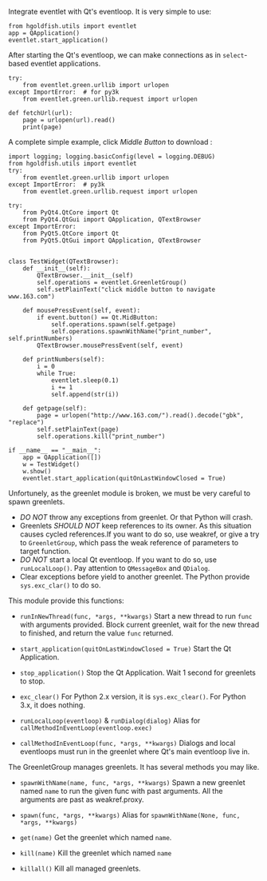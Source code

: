 Integrate eventlet with Qt's eventloop.
It is very simple to use:

    from hgoldfish.utils import eventlet
    app = QApplication()
    eventlet.start_application()

After starting the Qt's eventloop, we can make connections as in `select`-based eventlet applications.

    try:
        from eventlet.green.urllib import urlopen
    except ImportError:  # for py3k
        from eventlet.green.urllib.request import urlopen

    def fetchUrl(url):
        page = urlopen(url).read()
        print(page)

A complete simple example, click *Middle Button* to download :

    import logging; logging.basicConfig(level = logging.DEBUG)
    from hgoldfish.utils import eventlet
    try:
        from eventlet.green.urllib import urlopen
    except ImportError:  # py3k
        from eventlet.green.urllib.request import urlopen

    try:
        from PyQt4.QtCore import Qt
        from PyQt4.QtGui import QApplication, QTextBrowser
    except ImportError:
        from PyQt5.QtCore import Qt
        from PyQt5.QtGui import QApplication, QTextBrowser


    class TestWidget(QTextBrowser):
        def __init__(self):
            QTextBrowser.__init__(self)
            self.operations = eventlet.GreenletGroup()
            self.setPlainText("click middle button to navigate www.163.com")

        def mousePressEvent(self, event):
            if event.button() == Qt.MidButton:
                self.operations.spawn(self.getpage)
                self.operations.spawnWithName("print_number", self.printNumbers)
            QTextBrowser.mousePressEvent(self, event)

        def printNumbers(self):
            i = 0
            while True:
                eventlet.sleep(0.1)
                i += 1
                self.append(str(i))

        def getpage(self):
            page = urlopen("http://www.163.com/").read().decode("gbk", "replace")
            self.setPlainText(page)
            self.operations.kill("print_number")

    if __name__ == "__main__":
        app = QApplication([])
        w = TestWidget()
        w.show()
        eventlet.start_application(quitOnLastWindowClosed = True)

Unfortunely, as the greenlet module is broken, we must be very careful to spawn greenlets.

  * *DO NOT* throw any exceptions from greenlet. Or that Python will crash.
  * Greenlets *SHOULD NOT* keep references to its owner. As this situation causes cycled references.If you want to do so, use weakref, or give a try to `GreenletGroup`, which pass the weak reference of parameters to target function.
  * *DO NOT* start a local Qt eventloop. If you want to do so, use `runLocalLoop()`. Pay attention to `QMessageBox` and `QDialog`.
  * Clear exceptions before yield to another greenlet. The Python provide `sys.exc_clar()` to do so.

This module provide this functions:

  * `runInNewThread(func, *args, **kwargs)`
    Start a new thread to run `func` with arguments provided. Block current greenlet, wait for the new thread to finished, and return the value `func` returned.

  * `start_application(quitOnLastWindowClosed = True)`
    Start the Qt Application.

  * `stop_application()`
    Stop the Qt Application. Wait 1 second for greenlets to stop.

  * `exc_clear()`
    For Python 2.x version, it is `sys.exc_clear()`. For Python 3.x, it does nothing.

  * `runLocalLoop(eventloop)` & `runDialog(dialog)`
    Alias for `callMethodInEventLoop(eventloop.exec)`

  * `callMethodInEventLoop(func, *args, **kwargs)`
    Dialogs and local eventloops must run in the greenlet where Qt's main eventloop live in.

The GreenletGroup manages greenlets. It has several methods you may like.

  * `spawnWithName(name, func, *args, **kwargs)`
    Spawn a new greenlet named `name` to run the given func with past arguments. All the arguments are past as weakref.proxy.

  * `spawn(func, *args, **kwargs)`
    Alias for `spawnWithName(None, func, *args, **kwargs)`

  * `get(name)`
    Get the greenlet which named `name`.

  * `kill(name)`
    Kill the greenlet which named `name`

  * `killall()`
    Kill all managed greenlets.
